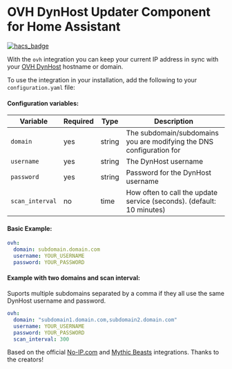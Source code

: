 # OVH DynHost Updater Component for Home Assistant

[![hacs_badge](https://img.shields.io/badge/HACS-Custom-orange.svg)](https://github.com/hacs/integration)

With the `ovh` integration you can keep your current IP address in sync with your [OVH DynHost](https://docs.ovh.com/ie/en/domains/hosting_dynhost/)  hostname or domain.  

To use the integration in your installation, add the following to your `configuration.yaml` file:

#### Configuration variables:
| Variable |  Required  |  Type  | Description |
| -------- | ---------- | ----------- | ----------- |
| `domain` | yes | string |  The subdomain/subdomains you are modifying the DNS configuration for |
| `username` | yes | string | The DynHost username |
| `password` | yes | string | Password for the DynHost username |
| `scan_interval` | no |  time | How often to call the update service (seconds). (default: 10 minutes) |

#### Basic Example:

```yaml
ovh:
  domain: subdomain.domain.com
  username: YOUR_USERNAME
  password: YOUR_PASSWORD
```

#### Example with two domains and scan interval:
Suports multiple subdomains separated by a comma if they all use the same DynHost username and password.
```yaml
ovh:
  domain: "subdomain1.domain.com,subdomain2.domain.com"
  username: YOUR_USERNAME
  password: YOUR_PASSWORD
  scan_interval: 300
```
Based on the official [No-IP.com](https://github.com/home-assistant/core/tree/dev/homeassistant/components/no_ip) and [Mythic Beasts](https://github.com/home-assistant/core/blob/dev/homeassistant/components/mythicbeastsdns) integrations. Thanks to the creators!
